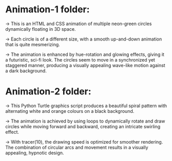 # Animation-1 folder:

-> This is an HTML and CSS animation of multiple neon-green circles dynamically floating in 3D space. 

-> Each circle is of a different size, with a smooth up-and-down animation that is quite mesmerizing.

-> The animation is enhanced by hue-rotation and glowing effects, giving it a futuristic, sci-fi look. The circles seem to move in a synchronized yet staggered manner, producing a visually appealing wave-like motion against a dark background.

# Animation-2 folder:

-> This Python Turtle graphics script produces a beautiful spiral pattern with alternating white and orange colours on a black background. 

-> The animation is achieved by using loops to dynamically rotate and draw circles while moving forward and backward, creating an intricate swirling effect. 

-> With tracer(10), the drawing speed is optimized for smoother rendering. The combination of circular arcs and movement results in a visually appealing, hypnotic design.
